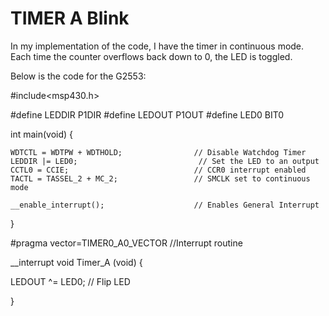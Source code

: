 # TIMER A Blink
In my implementation of the code, I have the timer in continuous mode. Each time the counter overflows back down to 0, the LED is toggled.

Below is the code for the G2553:

#include<msp430.h>

#define LEDDIR P1DIR
#define LEDOUT P1OUT
#define LED0 BIT0

int main(void)
{

    WDTCTL = WDTPW + WDTHOLD;                // Disable Watchdog Timer
    LEDDIR |= LED0;                           // Set the LED to an output
    CCTL0 = CCIE;                            // CCR0 interrupt enabled
    TACTL = TASSEL_2 + MC_2;                 // SMCLK set to continuous mode

    __enable_interrupt();                    // Enables General Interrupt

}


#pragma vector=TIMER0_A0_VECTOR               //Interrupt routine

__interrupt void Timer_A (void)
{

  LEDOUT ^= LED0;                           // Flip LED

}
